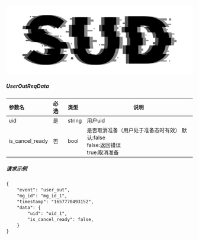 #

![SUD](../../../Resource/logo.png)

##### UserOutReqData

| 参数名 | 必选  | 类型     | 说明    |
|:----|:----|:-------|-------|
| uid | 是   | string | 用户uid |
|is_cancel_ready |否  |bool |是否取消准备（用户处于准备态时有效） 默认:false<br/> false:返回错误<br/>true:取消准备 |

##### 请求示例
```
{
    "event": "user_out",
    "mg_id": "mg_id_1",
    "timestamp": "1657770493152",
    "data": {
        "uid": "uid_1",
        "is_cancel_ready": false,
    }
}
```
